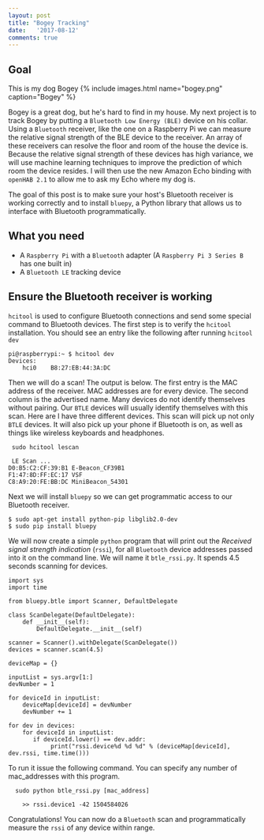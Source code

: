 ```yaml
---
layout: post
title: "Bogey Tracking"
date:   '2017-08-12'
comments: true
---
```


## Goal
This is my dog Bogey
{% include images.html name="bogey.png" caption="Bogey" %}

Bogey is a great dog, but he's hard to find in my house.  My next project is to track Bogey by putting a  `Bluetooth Low Energy (BLE)` device on his collar.  Using a `Bluetooth` receiver, like the one on a Raspberry Pi we can measure the relative signal strength of the BLE device to the receiver.  An array of these receivers can resolve the floor and room of the house the device is.  Because the relative signal strength of these devices has high variance, we will use machine learning techniques to improve the prediction of which room the device resides.  I will then use the new Amazon Echo binding with `openHAB 2.1` to allow me to ask my Echo where my dog is.

The goal of this post is to make sure your host's Bluetooth receiver is working correctly and to install `bluepy`, a Python library that allows us to interface with Bluetooth programmatically.

## What you need
* A `Raspberry Pi` with a `Bluetooth` adapter (A `Raspberry Pi 3 Series B` has one built in)
* A `Bluetooth LE` tracking device

## Ensure the Bluetooth receiver is working
`hcitool` is used to configure Bluetooth connections and send some special command to Bluetooth devices. The first step is to verify the `hcitool` installation. You should see an entry like the following after running `hcitool dev`

```
pi@raspberrypi:~ $ hcitool dev
Devices:
    hci0    B8:27:EB:44:3A:DC
```

Then we will do a scan!  The output is below.  The first entry is the MAC address of the receiver.  MAC addresses are for every device.  The second column is the advertised name.  Many devices do not identify themselves without pairing.  Our `BTLE` devices will usually identify themselves with this scan.  Here are I have three different devices.  This scan will pick up not only `BTLE` devices.  It will also pick up your phone if Bluetooth is on, as well as things like wireless keyboards and headphones.  

```
 sudo hcitool lescan

 LE Scan ...
D0:B5:C2:CF:39:B1 E-Beacon_CF39B1
F1:47:8D:FF:EC:17 VSF
C8:A9:20:FE:BB:DC MiniBeacon_54301
```
Next we will install `bluepy` so we can get programmatic access to our Bluetooth receiver.

```
$ sudo apt-get install python-pip libglib2.0-dev
$ sudo pip install bluepy
```

We will now create a simple `python` program that will print out the *Received signal strength indication* (`rssi`), for all `Bluetooth` device addresses passed into it on the command line.  We will name it `btle_rssi.py`.  It spends 4.5 seconds scanning for devices.  

```
import sys
import time

from bluepy.btle import Scanner, DefaultDelegate

class ScanDelegate(DefaultDelegate):
    def __init__(self):
        DefaultDelegate.__init__(self)

scanner = Scanner().withDelegate(ScanDelegate())
devices = scanner.scan(4.5)

deviceMap = {}

inputList = sys.argv[1:]
devNumber = 1

for deviceId in inputList:
    deviceMap[deviceId] = devNumber
    devNumber += 1

for dev in devices:
    for deviceId in inputList:
       if deviceId.lower() == dev.addr:
            print("rssi.device%d %d %d" % (deviceMap[deviceId], dev.rssi, time.time()))

```

To run it issue the following command.  You can specify any number of mac_addresses with this program.

```
  sudo python btle_rssi.py [mac_address]

    >> rssi.device1 -42 1504584026
```

Congratulations!  You can now do a `Bluetooth` scan and programmatically measure the `rssi` of any device within range.

